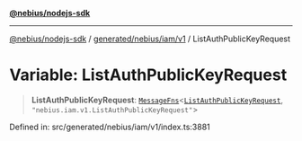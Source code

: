 [**@nebius/nodejs-sdk**](../../../../../README.md)

***

[@nebius/nodejs-sdk](../../../../../README.md) / [generated/nebius/iam/v1](../README.md) / ListAuthPublicKeyRequest

# Variable: ListAuthPublicKeyRequest

> **ListAuthPublicKeyRequest**: [`MessageFns`](../../../../../runtime/protos/core/interfaces/MessageFns.md)\<[`ListAuthPublicKeyRequest`](../interfaces/ListAuthPublicKeyRequest.md), `"nebius.iam.v1.ListAuthPublicKeyRequest"`\>

Defined in: src/generated/nebius/iam/v1/index.ts:3881
